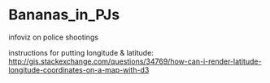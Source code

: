 # Bananas_in_PJs
infoviz on police shootings


instructions for putting longitude & latitude:
http://gis.stackexchange.com/questions/34769/how-can-i-render-latitude-longitude-coordinates-on-a-map-with-d3